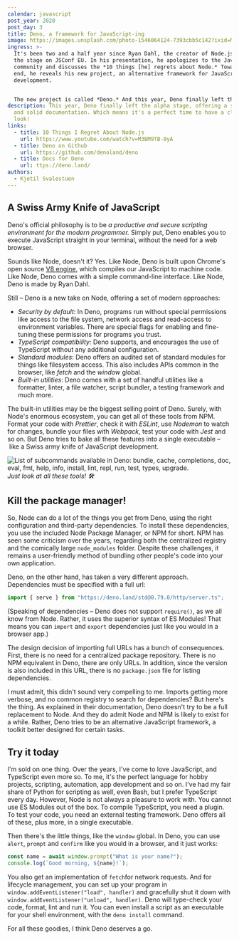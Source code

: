 ```yaml
---
calendar: javascript
post_year: 2020
post_day: 3
title: Deno, a framework for JavaScript-ing
image: https://images.unsplash.com/photo-1546064124-7393cbb5c142?ixid=MXwxMjA3fDB8MHxwaG90by1wYWdlfHx8fGVufDB8fHw%3D&ixlib=rb-1.2.1&auto=format&fit=crop&w=2250&q=80
ingress: >-
  It's been two and a half year since Ryan Dahl, the creator of Node.js entered
  the stage on JSConf EU. In his presentation, he apologizes to the JavaScript
  community and discusses the *10 things [he] regrets about Node.* Towards the
  end, he reveals his new project, an alternative framework for JavaScript
  development.


  The new project is called *Deno.* And this year, Deno finally left the alpha stage, offering a stable CLI and solid documentation. Which means it's a perfect time to have a closer look!
description: This year, Deno finally left the alpha stage, offering a stable CLI
  and solid documentation. Which means it's a perfect time to have a closer
  look!
links:
  - title: 10 Things I Regret About Node.js
    url: https://www.youtube.com/watch?v=M3BM9TB-8yA
  - title: Deno on Github
    url: https://github.com/denoland/deno
  - title: Docs for Deno
    url: ttps://deno.land/
authors:
  - Kjetil Svalestuen
---
```

## A Swiss Army Knife of JavaScript

Deno's official philosophy is to be *a productive and secure scripting environment for the modern programmer.* Simply put, Deno enables you to execute JavaScript straight in your terminal, without the need for a web browser.

Sounds like Node, doesn't it? Yes. Like Node, Deno is built upon Chrome's open source [V8 engine](https://v8.dev/), which compiles our JavaScript to machine code. Like Node, Deno comes with a simple command-line interface. Like Node, Deno is made by Ryan Dahl.

Still – Deno is a new take on Node, offering a set of modern approaches:

- *Security by default*: In Deno, programs run without special permissions like access to the file system, network access and read-access to environment variables. There are special flags for enabling and fine-tuning these permissions for programs you trust.
- *TypeScript compatibility:* Deno supports, and encourages the use of TypeScript without any additional configuration.
- *Standard modules*: Deno offers an audited set of standard modules for things like filesystem access. This also includes APIs common in the browser, like *fetch* and the *window* global.
- *Built-in utilities*: Deno comes with a set of handful utilities like a formatter, linter, a file watcher, script bundler, a testing framework and much more.

The built-in utilities may be the biggest selling point of Deno. Surely, with Node's enormous ecosystem, you can get all of these tools from NPM. Format your code with *Prettier*, check it with *ESLint*, use *Nodemon* to watch for changes, bundle your files with *Webpack*, test your code with *Jest* and so on. But Deno tries to bake all these features into a single executable – like a Swiss army knife of JavaScript development.

![List of subcommands available in Deno: bundle, cache, completions, doc, eval, fmt, help, info, install, lint, repl, run, test, types, upgrade.](https://i.imgur.com/mhOzA8y.png)
*Just look at all these tools! 🛠*

## Kill the package manager!

So, Node can do a lot of the things you get from Deno, using the right configuration and third-party dependencies. To install these dependencies, you use the included Node Package Manager, or NPM for short. NPM has seen some criticism over the years, regarding both the centralized registry and the comically large `node_modules` folder. Despite these challenges, it remains a user-friendly method of bundling other people's code into your own application.

Deno, on the other hand, has taken a very different approach. Dependencies must be specified with a full url:

```ts
import { serve } from "https://deno.land/std@0.79.0/http/server.ts";
```

(Speaking of dependencies – Deno does not support `require()`, as we all know from Node. Rather, it uses the superior syntax of ES Modules! That means you can `import` and `export` dependencies just like you would in a browser app.)

The design decision of importing full URLs has a bunch of consequences. First, there is no need for a centralized package repository. There is no NPM equivalent in Deno, there are only URLs. In addition, since the version is also included in this URL, there is no `package.json` file for listing dependencies.

I must admit, this didn't sound very compelling to me. Imports getting more verbose, and no common registry to search for dependencies? But here's the thing. As explained in their documentation, Deno doesn't try to be a full replacement to Node. And they do admit Node and NPM is likely to exist for a while. Rather, Deno tries to be an alternative JavaScript framework, a toolkit better designed for certain tasks.

## Try it today

I'm sold on one thing. Over the years, I've come to love JavaScript, and TypeScript even more so. To me, it's the perfect language for hobby projects, scripting, automation, app development and so on. I've had my fair share of Python for scripting as well, even Bash, but I prefer TypeScript every day. However, Node is not always a pleasure to work with. You cannot use ES Modules out of the box. To  compile TypeScript, you need a plugin. To test your code, you need an external testing framework. Deno offers all of these, plus more, in a single executable.

Then there's the little things, like the `window` global. In Deno, you can use `alert`, `prompt` and `confirm` like you would in a browser, and it just works:

```ts
const name = await window.prompt("What is your name?");
console.log(`Good morning, ${name}!`);
```

You also get an implementation of `fetch`for network requests. And for lifecycle management, you can set up your program in `window.addEventListener("load", handler)` and gracefully shut it down with `window.addEventListener("unload", handler)`. Deno will type-check your code, format, lint and run it. You can even install a script as an executable for your shell environment, with the `deno install` command.

For all these goodies, I think Deno deserves a go.